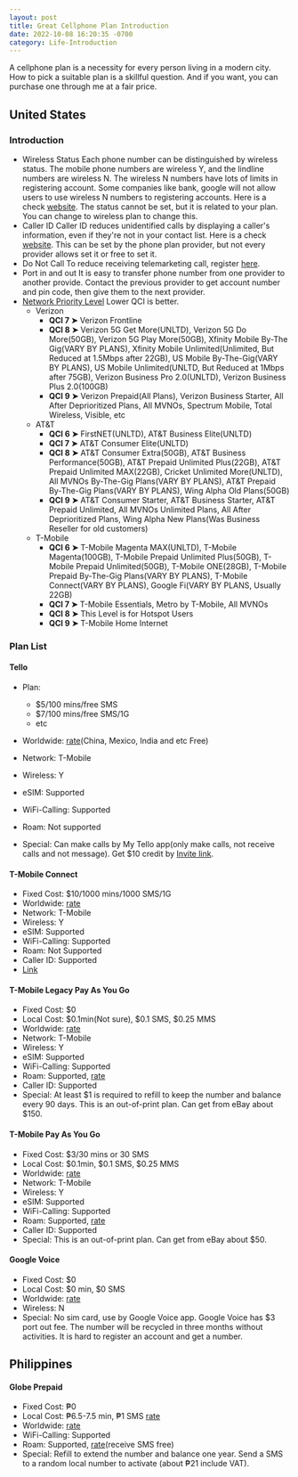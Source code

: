 ```yaml
---
layout: post
title: Great Cellphone Plan Introduction
date: 2022-10-08 16:20:35 -0700
category: Life-Introduction
---
```


A cellphone plan is a necessity for every person living in a modern city. How to pick a suitable plan is a skillful question. And if you want, you can purchase one through me at a fair price.

## United States

### Introduction

- Wireless Status
  Each phone number can be distinguished by wireless status. The mobile phone numbers are wireless Y, and the lindline numbers are wireless N. The wireless N numbers have lots of limits in registering account. Some companies like bank, google will not allow users to use wireless N numbers to registering accounts. Here is a check [website](https://freecarrierlookup.com). The status cannot be set, but it is related to your plan. You can change to wireless plan to change this.
- Caller ID
  Caller ID reduces unidentified calls by displaying a caller's information, even if they're not in your contact list. Here is a check [website](https://apeiron.io/cnam). This can be set by the phone plan provider, but not every provider allows set it or free to set it.
- Do Not Call
  To reduce receiving telemarketing call, register [here](https://www.donotcall.gov).
- Port in and out
  It is easy to transfer phone number from one provider to another provide. Contact the previous provider to get account number and pin code, then give them to the next provider.
- [Network Priority Level](https://www.reddit.com/r/NoContract/comments/tn4733/qci_level_explained_2022_march_lower_qci_is_better/)
   Lower QCI is better.
  - Verizon
    - **QCI 7 ➤** Verizon Frontline
    - **QCI 8 ➤** Verizon 5G Get More(UNLTD), Verizon 5G Do More(50GB), Verizon 5G Play More(50GB), Xfinity Mobile By-The Gig(VARY BY PLANS), Xfinity Mobile Unlimited(Unlimited, But Reduced at 1.5Mbps after 22GB), US Mobile By-The-Gig(VARY BY PLANS), US Mobile Unlimited(UNLTD, But Reduced at 1Mbps after 75GB), Verizon Business Pro 2.0(UNLTD), Verizon Business Plus 2.0(100GB)
    - **QCI 9 ➤** Verizon Prepaid(All Plans), Verizon Business Starter, All After Deprioritized Plans, All MVNOs, Spectrum Mobile, Total Wireless, Visible, etc
  - AT&T
    - **QCI 6 ➤** FirstNET(UNLTD), AT&T Business Elite(UNLTD)
    - **QCI 7 ➤** AT&T Consumer Elite(UNLTD)
    - **QCI 8 ➤** AT&T Consumer Extra(50GB), AT&T Business Performance(50GB), AT&T Prepaid Unlimited Plus(22GB), AT&T Prepaid Unlimited MAX(22GB), Cricket Unlimited More(UNLTD), All MVNOs By-The-Gig Plans(VARY BY PLANS), AT&T Prepaid By-The-Gig Plans(VARY BY PLANS), Wing Alpha Old Plans(50GB)
    - **QCI 9 ➤** AT&T Consumer Starter, AT&T Business Starter, AT&T Prepaid Unlimited, All MVNOs Unlimited Plans, All After Deprioritized Plans, Wing Alpha New Plans(Was Business Reseller for old customers)
  - T-Mobile
    - **QCI 6 ➤** T-Mobile Magenta MAX(UNLTD), T-Mobile Magenta(100GB), T-Mobile Prepaid Unlimited Plus(50GB), T-Mobile Prepaid Unlimited(50GB), T-Mobile ONE(28GB), T-Mobile Prepaid By-The-Gig Plans(VARY BY PLANS), T-Mobile Connect(VARY BY PLANS), Google Fi(VARY BY PLANS, Usually 22GB)
    - **QCI 7 ➤** T-Mobile Essentials, Metro by T-Mobile, All MVNOs
    - **QCI 8 ➤** This Level is for Hotspot Users
    - **QCI 9 ➤** T-Mobile Home Internet

### Plan List

#### Tello

- Plan: 
  - $5/100 mins/free SMS
  - $7/100 mins/free SMS/1G
  - etc

- Worldwide: [rate](https://tello.com/free-international-countries)(China, Mexico, India and etc Free)
- Network: T-Mobile
- Wireless: Y
- eSIM: Supported
- WiFi-Calling: Supported
- Roam: Not supported
- Special:
  Can make calls by My Tello app(only make calls, not receive calls and not message).
  Get $10 credit by [Invite link](https://tello.com/account/register?_referral=P3QGJ58G).

#### T-Mobile Connect

- Fixed Cost: $10/1000 mins/1000 SMS/1G
- Worldwide: [rate](https://www.t-mobile.com/coverage/international-calling)
- Network: T-Mobile
- Wireless: Y
- eSIM: Supported
- WiFi-Calling: Supported
- Roam: Not Supported
- Caller ID: Supported
- [Link](https://prepaid.t-mobile.com/prepaid-plans/connect)

#### T-Mobile Legacy Pay As You Go

- Fixed Cost: $0
- Local Cost: $0.1min(Not sure), $0.1 SMS, $0.25 MMS
- Worldwide: [rate](https://www.t-mobile.com/coverage/international-calling)
- Network: T-Mobile
- Wireless: Y
- eSIM: Supported
- WiFi-Calling: Supported
- Roam: Supported, [rate](https://www.t-mobile.com/coverage/prepaid-international-roaming)
- Caller ID: Supported
- Special:
  At least $1 is required to refill to keep the number and balance every 90 days.
  This is an out-of-print plan. Can get from eBay about $150.

#### T-Mobile Pay As You Go

- Fixed Cost: $3/30 mins or 30 SMS
- Local Cost: $0.1min, $0.1 SMS, $0.25 MMS
- Worldwide: [rate](https://www.t-mobile.com/coverage/international-calling)
- Network: T-Mobile
- Wireless: Y
- eSIM: Supported
- WiFi-Calling: Supported
- Roam: Supported, [rate](https://www.t-mobile.com/coverage/prepaid-international-roaming)
- Caller ID: Supported
- Special:
  This is an out-of-print plan. Can get from eBay about $50.

#### Google Voice

- Fixed Cost: $0
- Local Cost: $0 min, $0 SMS
- Worldwide: [rate](https://voice.google.com/u/0/rates)
- Wireless: N
- Special:
  No sim card, use by Google Voice app.
  Google Voice has $3 port out fee.
  The number will be recycled in three months without activities.
  It is hard to register an account and get a number.

## Philippines

#### Globe Prepaid

- Fixed Cost: ₱0
- Local Cost: ₱6.5-7.5 min, ₱1 SMS [rate](https://www.globe.com.ph/prepaid.html)
- Worldwide: [rate](https://www.globe.com.ph/international.html)
- WiFi-Calling: Supported
- Roam: Supported, [rate](https://www.globe.com.ph/international/roaming.html)(receive SMS free)
- Special:
  Refill to extend the number and balance one year.
  Send a SMS to a random local number to activate (about ₱21 include VAT).
